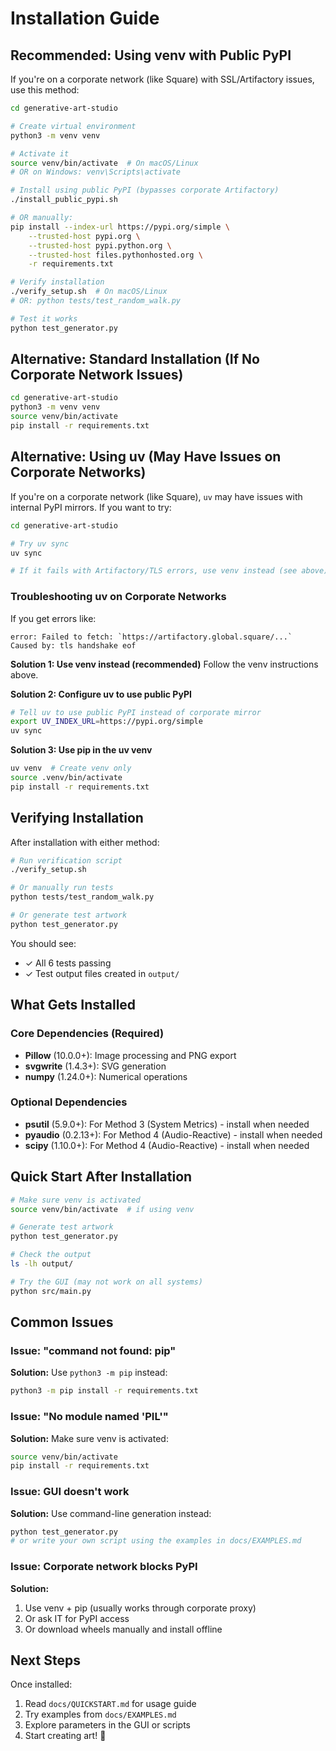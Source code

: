 # Installation Guide

## Recommended: Using venv with Public PyPI

If you're on a corporate network (like Square) with SSL/Artifactory issues, use this method:

```bash
cd generative-art-studio

# Create virtual environment
python3 -m venv venv

# Activate it
source venv/bin/activate  # On macOS/Linux
# OR on Windows: venv\Scripts\activate

# Install using public PyPI (bypasses corporate Artifactory)
./install_public_pypi.sh

# OR manually:
pip install --index-url https://pypi.org/simple \
    --trusted-host pypi.org \
    --trusted-host pypi.python.org \
    --trusted-host files.pythonhosted.org \
    -r requirements.txt

# Verify installation
./verify_setup.sh  # On macOS/Linux
# OR: python tests/test_random_walk.py

# Test it works
python test_generator.py
```

## Alternative: Standard Installation (If No Corporate Network Issues)

```bash
cd generative-art-studio
python3 -m venv venv
source venv/bin/activate
pip install -r requirements.txt
```

## Alternative: Using uv (May Have Issues on Corporate Networks)

If you're on a corporate network (like Square), `uv` may have issues with internal PyPI mirrors. If you want to try:

```bash
cd generative-art-studio

# Try uv sync
uv sync

# If it fails with Artifactory/TLS errors, use venv instead (see above)
```

### Troubleshooting uv on Corporate Networks

If you get errors like:
```
error: Failed to fetch: `https://artifactory.global.square/...`
Caused by: tls handshake eof
```

**Solution 1: Use venv instead (recommended)**
Follow the venv instructions above.

**Solution 2: Configure uv to use public PyPI**
```bash
# Tell uv to use public PyPI instead of corporate mirror
export UV_INDEX_URL=https://pypi.org/simple
uv sync
```

**Solution 3: Use pip in the uv venv**
```bash
uv venv  # Create venv only
source .venv/bin/activate
pip install -r requirements.txt
```

## Verifying Installation

After installation with either method:

```bash
# Run verification script
./verify_setup.sh

# Or manually run tests
python tests/test_random_walk.py

# Or generate test artwork
python test_generator.py
```

You should see:
- ✓ All 6 tests passing
- ✓ Test output files created in `output/`

## What Gets Installed

### Core Dependencies (Required)
- **Pillow** (10.0.0+): Image processing and PNG export
- **svgwrite** (1.4.3+): SVG generation
- **numpy** (1.24.0+): Numerical operations

### Optional Dependencies
- **psutil** (5.9.0+): For Method 3 (System Metrics) - install when needed
- **pyaudio** (0.2.13+): For Method 4 (Audio-Reactive) - install when needed
- **scipy** (1.10.0+): For Method 4 (Audio-Reactive) - install when needed

## Quick Start After Installation

```bash
# Make sure venv is activated
source venv/bin/activate  # if using venv

# Generate test artwork
python test_generator.py

# Check the output
ls -lh output/

# Try the GUI (may not work on all systems)
python src/main.py
```

## Common Issues

### Issue: "command not found: pip"
**Solution:** Use `python3 -m pip` instead:
```bash
python3 -m pip install -r requirements.txt
```

### Issue: "No module named 'PIL'"
**Solution:** Make sure venv is activated:
```bash
source venv/bin/activate
pip install -r requirements.txt
```

### Issue: GUI doesn't work
**Solution:** Use command-line generation instead:
```bash
python test_generator.py
# or write your own script using the examples in docs/EXAMPLES.md
```

### Issue: Corporate network blocks PyPI
**Solution:** 
1. Use venv + pip (usually works through corporate proxy)
2. Or ask IT for PyPI access
3. Or download wheels manually and install offline

## Next Steps

Once installed:
1. Read `docs/QUICKSTART.md` for usage guide
2. Try examples from `docs/EXAMPLES.md`
3. Explore parameters in the GUI or scripts
4. Start creating art! 🎨
